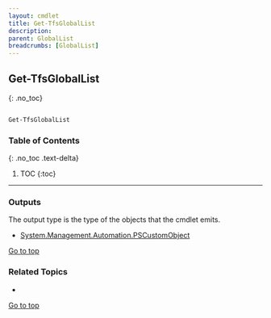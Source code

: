 ```yaml
---
layout: cmdlet
title: Get-TfsGlobalList
description: 
parent: GlobalList
breadcrumbs: [GlobalList]
---
```

## Get-TfsGlobalList
{: .no_toc}



```powershell

Get-TfsGlobalList
```

### Table of Contents
{: .no_toc .text-delta}

1. TOC
{:toc}

-----

### Outputs

The output type is the type of the objects that the cmdlet emits.

* [System.Management.Automation.PSCustomObject](https://docs.microsoft.com/en-us/dotnet/api/System.Management.Automation.PSCustomObject)

[Go to top](#get-tfsgloballist)

### Related Topics

* 


[Go to top](#get-tfsgloballist)

